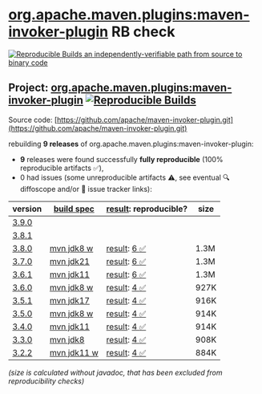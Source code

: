 [org.apache.maven.plugins:maven-invoker-plugin](https://central.sonatype.com/artifact/org.apache.maven.plugins/maven-invoker-plugin/versions) RB check
=======

[![Reproducible Builds](https://reproducible-builds.org/images/logos/rb.svg) an independently-verifiable path from source to binary code](https://reproducible-builds.org/)

## Project: [org.apache.maven.plugins:maven-invoker-plugin](https://central.sonatype.com/artifact/org.apache.maven.plugins/maven-invoker-plugin/versions) [![Reproducible Builds](https://img.shields.io/endpoint?url=https://raw.githubusercontent.com/jvm-repo-rebuild/reproducible-central/master/content/org/apache/maven/plugins/maven-invoker-plugin/badge.json)](https://github.com/jvm-repo-rebuild/reproducible-central/blob/master/content/org/apache/maven/plugins/maven-invoker-plugin/README.md)

Source code: [https://github.com/apache/maven-invoker-plugin.git](https://github.com/apache/maven-invoker-plugin.git)

rebuilding **9 releases** of org.apache.maven.plugins:maven-invoker-plugin:
- **9** releases were found successfully **fully reproducible** (100% reproducible artifacts :white_check_mark:),
- 0 had issues (some unreproducible artifacts :warning:, see eventual :mag: diffoscope and/or :memo: issue tracker links):

| version | [build spec](/BUILDSPEC.md) | [result](https://reproducible-builds.org/docs/jvm/): reproducible? | size |
| -- | --------- | ------ | -- |
| [3.9.0](https://central.sonatype.com/artifact/org.apache.maven.plugins/maven-invoker-plugin/3.9.0/pom) | | | |
| [3.8.1](https://central.sonatype.com/artifact/org.apache.maven.plugins/maven-invoker-plugin/3.8.1/pom) | | | |
| [3.8.0](https://central.sonatype.com/artifact/org.apache.maven.plugins/maven-invoker-plugin/3.8.0/pom) | [mvn jdk8 w](maven-invoker-plugin-3.8.0.buildspec) | [result](maven-invoker-plugin-3.8.0.buildinfo): [6 :white_check_mark: ](maven-invoker-plugin-3.8.0.buildcompare) | 1.3M |
| [3.7.0](https://central.sonatype.com/artifact/org.apache.maven.plugins/maven-invoker-plugin/3.7.0/pom) | [mvn jdk21](maven-invoker-plugin-3.7.0.buildspec) | [result](maven-invoker-plugin-3.7.0.buildinfo): [6 :white_check_mark: ](maven-invoker-plugin-3.7.0.buildcompare) | 1.3M |
| [3.6.1](https://central.sonatype.com/artifact/org.apache.maven.plugins/maven-invoker-plugin/3.6.1/pom) | [mvn jdk11](maven-invoker-plugin-3.6.1.buildspec) | [result](maven-invoker-plugin-3.6.1.buildinfo): [6 :white_check_mark: ](maven-invoker-plugin-3.6.1.buildcompare) | 1.3M |
| [3.6.0](https://central.sonatype.com/artifact/org.apache.maven.plugins/maven-invoker-plugin/3.6.0/pom) | [mvn jdk8 w](maven-invoker-plugin-3.6.0.buildspec) | [result](maven-invoker-plugin-3.6.0.buildinfo): [4 :white_check_mark: ](maven-invoker-plugin-3.6.0.buildcompare) | 927K |
| [3.5.1](https://central.sonatype.com/artifact/org.apache.maven.plugins/maven-invoker-plugin/3.5.1/pom) | [mvn jdk17](maven-invoker-plugin-3.5.1.buildspec) | [result](maven-invoker-plugin-3.5.1.buildinfo): [4 :white_check_mark: ](maven-invoker-plugin-3.5.1.buildcompare) | 916K |
| [3.5.0](https://central.sonatype.com/artifact/org.apache.maven.plugins/maven-invoker-plugin/3.5.0/pom) | [mvn jdk8 w](maven-invoker-plugin-3.5.0.buildspec) | [result](maven-invoker-plugin-3.5.0.buildinfo): [4 :white_check_mark: ](maven-invoker-plugin-3.5.0.buildcompare) | 914K |
| [3.4.0](https://central.sonatype.com/artifact/org.apache.maven.plugins/maven-invoker-plugin/3.4.0/pom) | [mvn jdk11](maven-invoker-plugin-3.4.0.buildspec) | [result](maven-invoker-plugin-3.4.0.buildinfo): [4 :white_check_mark: ](maven-invoker-plugin-3.4.0.buildcompare) | 914K |
| [3.3.0](https://central.sonatype.com/artifact/org.apache.maven.plugins/maven-invoker-plugin/3.3.0/pom) | [mvn jdk8](maven-invoker-plugin-3.3.0.buildspec) | [result](maven-invoker-plugin-3.3.0.buildinfo): [4 :white_check_mark: ](maven-invoker-plugin-3.3.0.buildcompare) | 908K |
| [3.2.2](https://central.sonatype.com/artifact/org.apache.maven.plugins/maven-invoker-plugin/3.2.2/pom) | [mvn jdk11 w](maven-invoker-plugin-3.2.2.buildspec) | [result](maven-invoker-plugin-3.2.2.buildinfo): [4 :white_check_mark: ](maven-invoker-plugin-3.2.2.buildcompare) | 884K |

<i>(size is calculated without javadoc, that has been excluded from reproducibility checks)</i>
